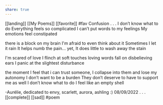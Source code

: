 ```yaml
---
share: true
---
```

[[landing]] [[My Poems]]  [[favorite]] #fav
Confusion
.
.
.
I don’t know what to do 
Everything feels so complicated
I can’t put words to my feelings
My emotions feel constipated 

there is a block on my brain
I'm afraid to even think about it
Sometimes I let it rain 
It helps numb the pain... yet,
It does little to wash away the stain

I'm scared of love
I flinch at soft touches
loving words fall on disbelieving ears
I panic at the slightest disturbance

the moment I feel that i can trust someone, 
I collapse into them and lose my autonomy
I don’t want to be a burden 
They don’t deserve to have to support me as well
I don’t know what to do
I feel like an empty shell

-Aurélie, dedicated to envy, scarlett, aurora, ashling :)
08/09/2022
.
.
.
[[complete]] [[sad]] #poem 
